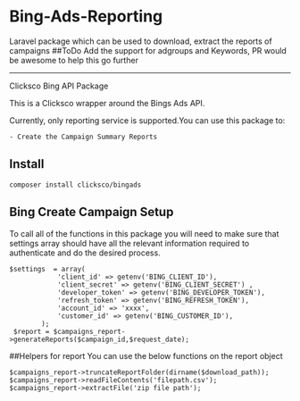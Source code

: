 # Bing-Ads-Reporting
Laravel package which can be used to download, extract the reports of campaigns
##ToDo
Add the support for adgroups and Keywords, PR would be awesome to help this go further

---
Clicksco Bing API Package

This is a Clicksco wrapper around the Bings Ads API.

Currently, only reporting service is supported.You can use this package to:

    - Create the Campaign Summary Reports

## Install
```
composer install clicksco/bingads
```
## Bing Create Campaign Setup
To call all of the functions in this package you will need to make sure that settings array should have all the relevant information required to authenticate and do the desired process.

```
$settings  = array(
            'client_id' => getenv('BING_CLIENT_ID'),
            'client_secret' => getenv('BING_CLIENT_SECRET') ,
            'developer_token' => getenv('BING_DEVELOPER_TOKEN'),
            'refresh_token' => getenv('BING_REFRESH_TOKEN'),
            'account_id' => 'xxxx',
            'customer_id' => getenv('BING_CUSTOMER_ID'),
        );
 $report = $campaigns_report->generateReports($campaign_id,$request_date);
```
##Helpers for report
You can use the below functions on the report object
```
$campaigns_report->truncateReportFolder(dirname($download_path));
$campaigns_report->readFileContents('filepath.csv');
$campaigns_report->extractFile('zip file path');
```

